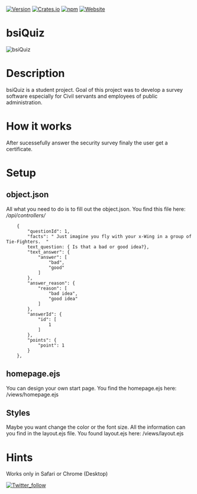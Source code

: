 [![Version](https://img.shields.io/badge/Version-0.8-green.svg)]()
[![Crates.io](https://img.shields.io/crates/l/rustc-serialize.svg?style=plastic)]()
[![npm](https://img.shields.io/npm/v/npm.svg?style=plastic)]()
[![Website](https://img.shields.io/website-up-down-green-red/http/shields.io.svg?label=bsiquiz.herokuapp.com&style=plastic)](https://bsiQuiz.herokuapp.com)

# bsiQuiz

![bsiQuiz](https://github.com/markobarleben/bsiQuiz/blob/master/bsiQuiz.gif)

# Description 
bsiQuiz is a student project. Goal of this project was to develop a survey software especially for Civil servants and employees of public administration.

# How it works
After sucessefully answer the security survey finaly the user get a certificate. 

# Setup

## object.json

All what you need to do is to fill out the object.json. You find this file here: */api/controllers/* 

        {
            "questionId": 1,
            "facts": " Just imagine you fly with your x-Wing in a group of Tie-Fighters.  "
            text_question: { Is that a bad or good idea?},
            "text_answer": {
                "answer": [
                    "bad",
                    "good"
                ]
            },
            "answer_reason": {
                "reason": [
                    "bad idea",
                    "good idea"
                ]
            },
            "answerId": {
                "id": [
                    1
                ]
            },
            "points": {
                "point": 1
            }
        },

## homepage.ejs

You can design your own start page. You find the homepage.ejs here: /views/homepage.ejs

## Styles

Maybe you want change the color or the font size. All the information can you find in the layout.ejs file. You found layout.ejs here: /views/layout.ejs
 
# Hints
Works only in Safari or Chrome (Desktop)

[![Twitter_follow](https://img.shields.io/twitter/url/https/twitter.com/fold_left.svg?style=social&label)](https://twitter.com/mabarleb)

